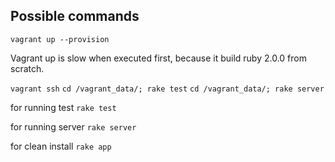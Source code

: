 ## Possible commands


`vagrant up --provision`

Vagrant up is slow when executed first, because it build ruby 2.0.0 from scratch.

`vagrant ssh`
`cd /vagrant_data/; rake test`
`cd /vagrant_data/; rake server`


for running test
`rake test`

for running server
`rake server`

for clean install
`rake app`